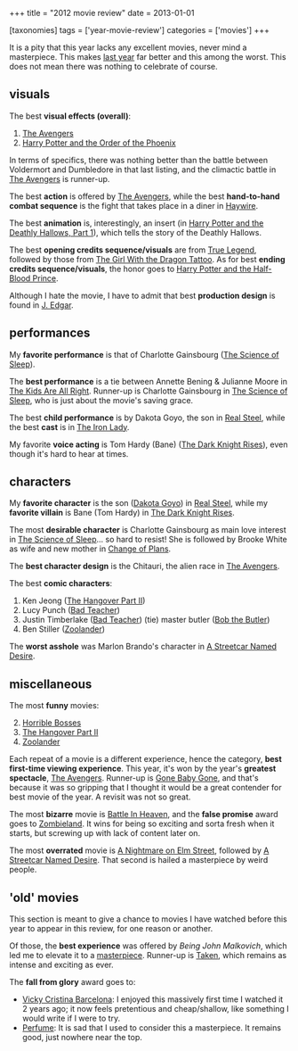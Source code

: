 +++
title = "2012 movie review"
date = 2013-01-01

[taxonomies]
tags = ['year-movie-review']
categories = ['movies']
+++

It is a pity that this year lacks any excellent movies, never mind a
masterpiece. This makes [last year] far better and this among the worst.
This does not mean there was nothing to celebrate of course.

## visuals

The best __visual effects (overall)__:

1.  [The Avengers]
3.  [Harry Potter and the Order of the Phoenix]

In terms of specifics, there was nothing better than the battle between
Voldermort and Dumbledore in that last listing, and the climactic battle
in [The Avengers] is runner-up.

The best __action__ is offered by [The Avengers], while
the best __hand-to-hand combat sequence__ is the fight that takes place
in a diner in [Haywire].

The best __animation__ is, interestingly, an insert (in [Harry Potter
and the Deathly Hallows, Part 1]), which tells the story of the Deathly
Hallows.

The best __opening credits sequence/visuals__ are from [True Legend],
followed by those from [The Girl With the Dragon Tattoo]. As for best
__ending credits sequence/visuals__, the honor goes to [Harry Potter and
the Half-Blood Prince].

Although I hate the movie, I have to admit that best __production
design__ is found in [J. Edgar].

## performances

My __favorite performance__ is that of Charlotte Gainsbourg ([The Science of Sleep]).

The __best performance__ is a tie between Annette Bening &
Julianne Moore in [The Kids Are All Right]. Runner-up is Charlotte
Gainsbourg in [The Science of Sleep], who is just about the movie's
saving grace.

The best __child performance__ is by Dakota Goyo, the son in [Real
Steel], while the best __cast__ is in [The Iron Lady].

My favorite __voice acting__ is Tom Hardy (Bane) ([The Dark Knight
Rises]), even though it's hard to hear at times.

## characters

My __favorite character__ is the son ([Dakota Goyo]) in [Real Steel],
while my __favorite villain__ is Bane (Tom Hardy) in [The Dark Knight Rises].

The most __desirable character__ is Charlotte Gainsbourg as main love interest
in [The Science of Sleep]... so hard to resist! She is followed by
Brooke White as wife and new mother in [Change of Plans].

The __best character design__ is the Chitauri, the alien race in [The
Avengers].

The best __comic characters__:

1.  Ken Jeong ([The Hangover Part II])
2.  Lucy Punch ([Bad Teacher])
3.  Justin Timberlake ([Bad Teacher]) (tie) master butler ([Bob the
    Butler])
4.  Ben Stiller ([Zoolander])

The __worst asshole__ was Marlon Brando's character in [A Streetcar
Named Desire].

## miscellaneous

The most __funny__ movies:

2.  [Horrible Bosses]
3.  [The Hangover Part II]
4.  [Zoolander]

Each repeat of a movie is a different experience, hence the category,
__best first-time viewing experience__. This year, it's won by the
year's __greatest spectacle__, [The Avengers]. Runner-up is [Gone Baby
Gone], and that's because it was so gripping that I thought it would be
a great contender for best movie of the year. A revisit was not so
great.

The most __bizarre__ movie is [Battle In Heaven], and the __false
promise__ award goes to [Zombieland]. It wins for being so exciting and
sorta fresh when it starts, but screwing up with lack of content later
on.

The most __overrated__ movie is [A Nightmare on Elm Street], followed by
[A Streetcar Named Desire]. That second is hailed a masterpiece by weird
people.

## 'old' movies

This section is meant to give a chance to movies I have watched before
this year to appear in this review, for one reason or another.

Of those, the __best experience__ was offered by _Being John Malkovich_,
which led me to elevate it to a [masterpiece]. Runner-up is [Taken],
which remains as intense and exciting as ever.

The __fall from glory__ award goes to:

-   [Vicky Cristina Barcelona]: I enjoyed this massively first time I
    watched it 2 years ago; it now feels pretentious and cheap/shallow,
    like something I would write if I were to try.
-   [Perfume]: It is sad that I used to consider this a masterpiece.
    It remains good, just nowhere near the top.

[last year]: @/2011-movie-review.md
[The Avengers]: @/the-avengers-2012.md
[Harry Potter and the Order of the Phoenix]: @/harry-potter-and-the-order-of-the-phoenix-2007.md
[Haywire]: @/haywire.md
[Harry Potter and the Deathly Hallows, Part 1]: @/harry-potter-and-the-deathly-hallows-part-1.md
[True Legend]: @/true-legend-2010.md
[The Girl With the Dragon Tattoo]: @/the-girl-with-the-dragon-tattoo-2011.md
[Harry Potter and the Half-Blood Prince]: @/harry-potter-and-the-half-blood-prince-2009.md
[J. Edgar]: @/j-edgar-2011.md
[The Science of Sleep]: @/the-science-of-sleep-2006.md
[The Kids Are All Right]: @/the-kids-are-all-right-2010.md
[Real Steel]: @/real-steel-2011.md
[The Iron Lady]: @/the-iron-lady-2011.md
[The Dark Knight Rises]: @/the-dark-knight-rises-2012.md
[Dakota Goyo]: http://en.wikipedia.org/wiki/Dakota_Goyo
[Change of Plans]: @/change-of-plans-2011.md
[The Hangover Part II]: @/the-hangover-part-ii-2011.md
[Bad Teacher]: @/bad-teacher-2011.md
[Bob the Butler]: @/bob-the-butler-2005.md
[Zoolander]: @/zoolander-2001.md
[A Streetcar Named Desire]: @/a-streetcar-named-desire-1951.md
[Horrible Bosses]: @/horrible-bosses-2011.md
[The Great Dictator]: @/the-great-dictator-1940.md
[Gone Baby Gone]: @/gone-baby-gone-2008.md
[Battle In Heaven]: @/battle-in-heaven-2005.md
[Zombieland]: @/zombieland-2009.md
[A Nightmare on Elm Street]: @/a-nightmare-on-elm-street-1984.md
[masterpiece]: http://tshepang.github.io/tags/masterpiece
[Taken]: @/taken-2008.md
[Vicky Cristina Barcelona]: @/vicky-cristina-barcelona-2008.md
[Perfume]: @/perfume-2006.md
